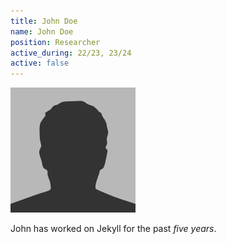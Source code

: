 ```yaml
---
title: John Doe
name: John Doe
position: Researcher
active_during: 22/23, 23/24
active: false
---
```

![John Doe](/assets/images/bio-photo.jpg)

John has worked on Jekyll for the past *five years*.